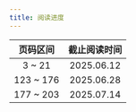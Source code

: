 ```yaml
---
title: 阅读进度
---
```


| 页码区间  | 截止阅读时间 |
| :-------: | :----------: |
|  3 ~ 21   |  2025.06.12  |
| 123 ~ 176 |  2025.06.28  |
| 177 ~ 203 |  2025.07.14  |
